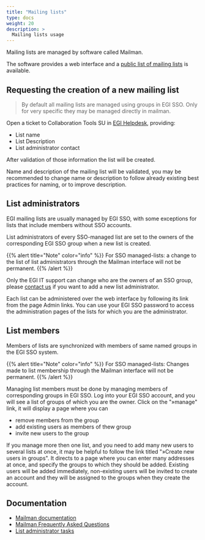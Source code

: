 ```yaml
---
title: "Mailing lists"
type: docs
weight: 20
description: >
  Mailing lists usage
---
```


Mailing lists are managed by software called Mailman.

The software provides a web interface and a
[public list of mailing lists](https://mailman.egi.eu/mailman/listinfo) is
available.

## Requesting the creation of a new mailing list

> By default all mailing lists are managed using groups in EGI SSO. Only for
> very specific they may be managed directly in mailman.

Open a ticket to Collaboration Tools SU in [EGI Helpdesk](../../helpdesk),
providing:

- List name
- List Description
- List administrator contact

After validation of those information the list will be created.

Name and description of the mailing list will be validated, you may be
recommended to change name or description to follow already existing best
practices for naming, or to improve description.

## List administrators

EGI mailing lists are usually managed by EGI SSO, with some exceptions for lists
that include members without SSO accounts.

List administrators of every SSO-managed list are set to the owners of the
corresponding EGI SSO group when a new list is created.

{{% alert title="Note" color="info" %}} For SSO managed-lists: a change to the
list of list administrators through the Mailman interface will not be permanent.
{{% /alert %}}

Only the EGI IT support can change who are the owners of an SSO group, please
[contact us](mailto:it-support@egi.eu) if you want to add a new list
administrator.

Each list can be administered over the web interface by following its link from
the page Admin links. You can use your EGI SSO password to access the
administration pages of the lists for which you are the administrator.

## List members

Members of lists are synchronized with members of same named groups in the EGI
SSO system.

{{% alert title="Note" color="info" %}} For SSO managed-lists: Changes made to
list membership through the Mailman interface will not be permanent.
{{% /alert %}}

Managing list members must be done by managing members of corresponding groups
in EGI SSO. Log into your EGI SSO account, and you will see a list of groups of
which you are the owner. Click on the "»manage" link, it will display a page
where you can

- remove members from the group
- add existing users as members of thew group
- invite new users to the group

If you manage more then one list, and you need to add many new users to several
lists at once, it may be helpful to follow the link titled "»Create new users in
groups". It directs to a page where you can enter many addresses at once, and
specify the groups to which they should be added. Existing users will be added
immediately, non-existing users will be invited to create an account and they
will be assigned to the groups when they create the account.

## Documentation

- [Mailman documentation](http://www.gnu.org/software/mailman/docs.html)
- [Mailman Frequently Asked Questions](https://wiki.list.org/DOC/Frequently%20Asked%20Questions)
- [List administrator tasks](https://wiki.list.org/DOC/3%20List%20administrator%20tasks)
